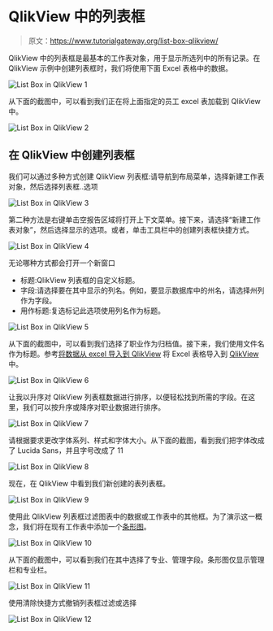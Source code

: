 # QlikView 中的列表框

> 原文：<https://www.tutorialgateway.org/list-box-qlikview/>

QlikView 中的列表框是最基本的工作表对象，用于显示所选列中的所有记录。在 QlikView 示例中创建列表框时，我们将使用下面 Excel 表格中的数据。

![List Box in QlikView 1](img/77f746d7a37fa997d7e6efd792a43384.png)

从下面的截图中，可以看到我们正在将上面指定的员工 excel 表加载到 QlikView 中。

![List Box in QlikView 2](img/6e5c8999a5fd24ee0d94ca35d13f8378.png)

## 在 QlikView 中创建列表框

我们可以通过多种方式创建 QlikView 列表框:请导航到布局菜单，选择新建工作表对象，然后选择列表框..选项

![List Box in QlikView 3](img/26f6a4a686785a5e9eda81f948c14291.png)

第二种方法是右键单击空报告区域将打开上下文菜单。接下来，请选择“新建工作表对象”，然后选择显示的选项。或者，单击工具栏中的创建列表框快捷方式。

![List Box in QlikView 4](img/bdabd9e89e537f6b303f229b49084d5d.png)

无论哪种方式都会打开一个新窗口

*   标题:QlikView 列表框的自定义标题。
*   字段:请选择要在其中显示的列名。例如，要显示数据库中的州名，请选择州列作为字段。
*   用作标题:复选标记此选项使用列名作为标题。

![List Box in QlikView 5](img/05491f3b1952b94cc0ea7094a51e80d4.png)

从下面的截图中，可以看到我们选择了职业作为归档值。接下来，我们使用文件名作为标题。参考[将数据从 excel 导入到 QlikView](https://www.tutorialgateway.org/import-data-from-excel-to-qlikview/) 将 Excel 表格导入到 [QlikView](https://www.tutorialgateway.org/qlikview-tutorial/) 中。

![List Box in QlikView 6](img/539cd801de8800cd24577ce56a494b0b.png)

让我以升序对 QlikView 列表框数据进行排序，以便轻松找到所需的字段。在这里，我们可以按升序或降序对职业数据进行排序。

![List Box in QlikView 7](img/618daceceb9606235392c1ec78ac33e9.png)

请根据要求更改字体系列、样式和字体大小。从下面的截图，看到我们把字体改成了 Lucida Sans，并且字号改成了 11

![List Box in QlikView 8](img/e95317adbbe106d7f37d79608bc0b38e.png)

现在，在 QlikView 中看到我们新创建的表列表框。

![List Box in QlikView 9](img/5241cb8e0f69148c3fd8bae856c91308.png)

使用此 QlikView 列表框过滤图表中的数据或工作表中的其他框。为了演示这一概念，我们将在现有工作表中添加一个[条形图](https://www.tutorialgateway.org/bar-chart-in-qlikview/)。

![List Box in QlikView 10](img/9cb2144e3868873d4898fbe074200f90.png)

从下面的截图中，可以看到我们在其中选择了专业、管理字段。条形图仅显示管理栏和专业栏。

![List Box in QlikView 11](img/c66a9e0fe8fe89c72e333121c85a121f.png)

使用清除快捷方式撤销列表框过滤或选择

![List Box in QlikView 12](img/4c3e0e56e1c364bdab77ebbfd70b15ce.png)